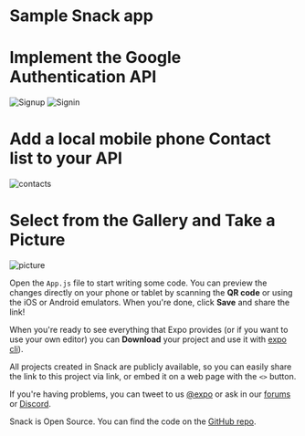 # Sample Snack app
# Implement the Google Authentication API
![Signup](https://github.com/ManziDanny/Assign4_Working-with-APIs-/assets/110492690/ee38fbd0-e0e2-4309-ae02-e56694a9d754)
![Signin](https://github.com/ManziDanny/Assign4_Working-with-APIs-/assets/110492690/1ef8a3e5-0c67-41d9-8fef-e9c186ef0061)
# Add a local mobile phone Contact list to your API 
![contacts](https://github.com/ManziDanny/Assign4_Working-with-APIs-/assets/110492690/50d05688-9b2f-438f-a782-4456fe15cf6f)
# Select from the Gallery and Take a Picture
![picture](https://github.com/ManziDanny/Assign4_Working-with-APIs-/assets/110492690/f3456f24-ec11-47a0-a59d-296689b7aeb8)



Open the `App.js` file to start writing some code. You can preview the changes directly on your phone or tablet by scanning the **QR code** or using the iOS or Android emulators. When you're done, click **Save** and share the link!

When you're ready to see everything that Expo provides (or if you want to use your own editor) you can **Download** your project and use it with [expo cli](https://docs.expo.dev/get-started/installation/#expo-cli)).

All projects created in Snack are publicly available, so you can easily share the link to this project via link, or embed it on a web page with the `<>` button.

If you're having problems, you can tweet to us [@expo](https://twitter.com/expo) or ask in our [forums](https://forums.expo.dev/c/expo-dev-tools/61) or [Discord](https://chat.expo.dev/).

Snack is Open Source. You can find the code on the [GitHub repo](https://github.com/expo/snack).
